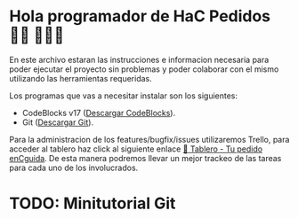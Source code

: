 # Hola programador de HaC Pedidos👋🏾 👩🏾‍💻

En este archivo estaran las instrucciones e informacion necesaria para poder ejecutar el proyecto sin problemas y poder colaborar con el mismo utilizando las herramientas requeridas.

Los programas que vas a necesitar instalar son los siguientes:
- CodeBlocks v17 (<a href="https://drive.google.com/file/d/1OQaUC8NAtHcUmFgER8cMjyUCqq_a1z50/view">Descargar CodeBlocks</a>).
- Git (<a href="https://git-scm.com/downloads">Descargar Git</a>).

Para la administracion de los features/bugfix/issues utilizaremos Trello, para acceder al tablero haz click al siguiente enlace <a href="https://trello.com/b/22QMWt65/tu-pedido-encguida-proyecto-de-maderama">:calendar: Tablero - Tu pedido enCguida</a>. De esta manera podremos llevar un mejor trackeo de las tareas para cada uno de los involucrados.


# TODO: Minitutorial Git